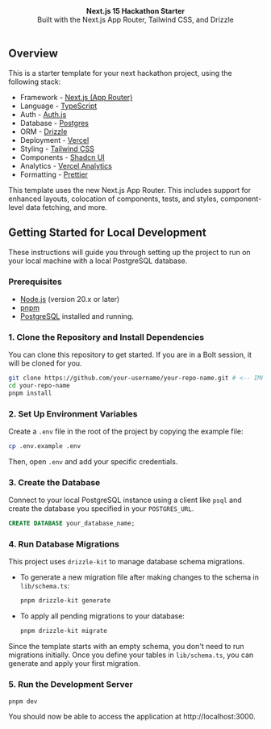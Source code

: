 <div align="center"><strong>Next.js 15 Hackathon Starter</strong></div>
<div align="center">Built with the Next.js App Router, Tailwind CSS, and Drizzle</div>
<br />

## Overview

This is a starter template for your next hackathon project, using the following stack:

- Framework - [Next.js (App Router)](https://nextjs.org)
- Language - [TypeScript](https://www.typescriptlang.org)
- Auth - [Auth.js](https://authjs.dev)
- Database - [Postgres](https://vercel.com/postgres)
- ORM - [Drizzle](https://orm.drizzle.team/)
- Deployment - [Vercel](https://vercel.com/docs/concepts/next.js/overview)
- Styling - [Tailwind CSS](https://tailwindcss.com)
- Components - [Shadcn UI](https://ui.shadcn.com/)
- Analytics - [Vercel Analytics](https://vercel.com/analytics)
- Formatting - [Prettier](https://prettier.io)

This template uses the new Next.js App Router. This includes support for enhanced layouts, colocation of components, tests, and styles, component-level data fetching, and more.

## Getting Started for Local Development

These instructions will guide you through setting up the project to run on your local machine with a local PostgreSQL database.

### Prerequisites

- [Node.js](https://nodejs.org/) (version 20.x or later)
- [pnpm](https://pnpm.io/)
- [PostgreSQL](https://www.postgresql.org/) installed and running.

### 1. Clone the Repository and Install Dependencies

You can clone this repository to get started. If you are in a Bolt session, it will be cloned for you.

```bash
git clone https://github.com/your-username/your-repo-name.git # <-- IMPORTANT: Change this to your repo URL
cd your-repo-name
pnpm install
```

### 2. Set Up Environment Variables

Create a `.env` file in the root of the project by copying the example file:

```bash
cp .env.example .env
```

Then, open `.env` and add your specific credentials.

### 3. Create the Database

Connect to your local PostgreSQL instance using a client like `psql` and create the database you specified in your `POSTGRES_URL`.

```sql
CREATE DATABASE your_database_name;
```

### 4. Run Database Migrations

This project uses `drizzle-kit` to manage database schema migrations.

- To generate a new migration file after making changes to the schema in `lib/schema.ts`:
  ```bash
  pnpm drizzle-kit generate
  ```

- To apply all pending migrations to your database:
  ```bash
  pnpm drizzle-kit migrate
  ```

Since the template starts with an empty schema, you don't need to run migrations initially. Once you define your tables in `lib/schema.ts`, you can generate and apply your first migration.

### 5. Run the Development Server

```bash
pnpm dev
```

You should now be able to access the application at http://localhost:3000.
